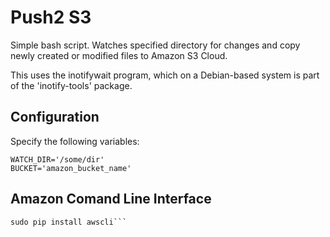 Push2 S3
==========

Simple bash script.
Watches specified directory for changes and copy newly created
or modified files to Amazon S3 Cloud.

This uses the inotifywait program, which on a Debian-based system is
part of the 'inotify-tools' package.

## Configuration ##
Specify the following variables:
```
WATCH_DIR='/some/dir'
BUCKET='amazon_bucket_name'
```
  
## Amazon Comand Line Interface ##
```sudo apt-get install -y python-pip
sudo pip install awscli```
